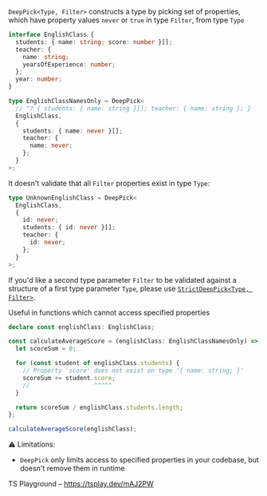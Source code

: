 `DeepPick<Type, Filter>` constructs a type by picking set of properties, which have property values `never` or `true` in
type `Filter`, from type `Type`

```ts
interface EnglishClass {
  students: { name: string; score: number }[];
  teacher: {
    name: string;
    yearsOfExperience: number;
  };
  year: number;
}

type EnglishClassNamesOnly = DeepPick<
  // ^? { students: { name: string }[]; teacher: { name: string }; }
  EnglishClass,
  {
    students: { name: never }[];
    teacher: {
      name: never;
    };
  }
>;
```

It doesn't validate that all `Filter` properties exist in type `Type`:

```ts
type UnknownEnglishClass = DeepPick<
  EnglishClass,
  {
    id: never;
    students: { id: never }[];
    teacher: {
      id: never;
    };
  }
>;
```

If you'd like a second type parameter `Filter` to be validated against a structure of a first type parameter `Type`,
please use [`StrictDeepPick<Type, Filter>`](../strict-deep-pick/).

Useful in functions which cannot access specified properties

```ts
declare const englishClass: EnglishClass;

const calculateAverageScore = (englishClass: EnglishClassNamesOnly) => {
  let scoreSum = 0;

  for (const student of englishClass.students) {
    // Property 'score' does not exist on type '{ name: string; }'
    scoreSum += student.score;
    //                  ^^^^^
  }

  return scoreSum / englishClass.students.length;
};

calculateAverageScore(englishClass);
```

⚠️ Limitations:

- `DeepPick` only limits access to specified properties in your codebase, but doesn't remove them in runtime

TS Playground – https://tsplay.dev/mAJ2PW
